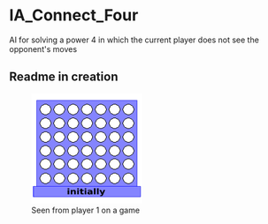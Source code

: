 # IA_Connect_Four
AI for solving a power 4 in which the current player does not see the opponent's moves

## Readme in creation

<figure>
  <img src="/src/resources/drawing.gif" alt="Seen from player 1 on a game"/>
  <figcaption>Seen from player 1 on a game</figcaption>
</figure>
